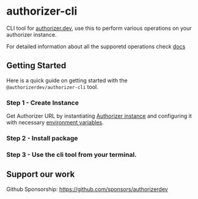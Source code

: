 # authorizer-cli

CLI tool for [authorizer.dev](https://authorizer.dev), use this to perform various operations on your authorizer instance.

For detailed information about all the supporetd operations check [docs](https://docs.authorizer.dev/)

## Getting Started

Here is a quick guide on getting started with the `@authorizerdev/authorizer-cli` tool.

### Step 1 - Create Instance

Get Authorizer URL by instantiating [Authorizer instance](/deployment) and configuring it with necessary [environment variables](/core/env).

### Step 2 - Install package

### Step 3 - Use the cli tool from your terminal.

## Support our work

Github Sponsorship: https://github.com/sponsors/authorizerdev
